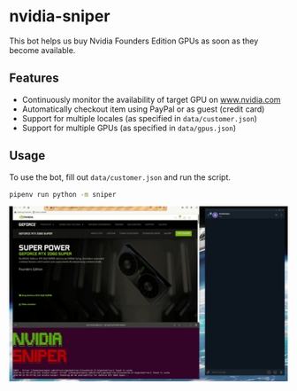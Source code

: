 # nvidia-sniper

This bot helps us buy Nvidia Founders Edition GPUs as soon as they become available.

## Features

- Continuously monitor the availability of target GPU on www.nvidia.com
- Automatically checkout item using PayPal or as guest (credit card)
- Support for multiple locales (as specified in `data/customer.json`)
- Support for multiple GPUs (as specified in `data/gpus.json`)

## Usage

To use the bot, fill out `data/customer.json` and run the script.

```bash
pipenv run python -m sniper
```
![Alt text](screencast.gif)
